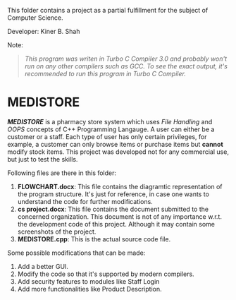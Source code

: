 This folder contains a project as a partial fulfillment for the subject of Computer Science.

Developer: Kiner B. Shah

Note: 

  > *This program was writen in Turbo C Compiler 3.0 and probably won't run on any other compilers such as GCC. To see the exact output, it's recommended to run this program in Turbo C Compiler.*
  
<h1>MEDISTORE</h1>

***MEDISTORE*** is a pharmacy store system which uses *File Handling* and *OOPS* concepts of C++ Programming Langauge. A user can either be a customer or a staff. Each type of user has only certain privileges, for example, a customer can only browse items or purchase items but **cannot** modify stock items. This project was developed not for any commercial use, but just to test the skills.

Following files are there in this folder:

1. **FLOWCHART.docx**: This file contains the diagramtic representation of the program structure. It's just for reference, in case one wants to understand the code for further modifications.
2. **cs project.docx**: This file contains the document submitted to the concerned organization. This document is not of any importance w.r.t. the development code of this project. Although it may contain some screenshots of the project.
3. **MEDISTORE.cpp**: This is the actual source code file.

Some possible modifications that can be made:

1. Add a better GUI.
2. Modify the code so that it's supported by modern compilers.
3. Add security features to modules like Staff Login
4. Add more functionalities like Product Description.
